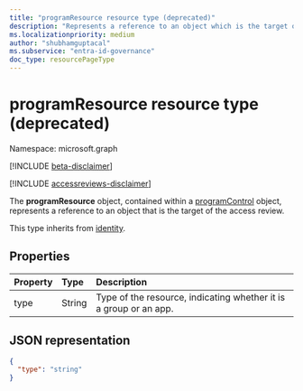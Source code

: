 ```yaml
---
title: "programResource resource type (deprecated)"
description: "Represents a reference to an object which is the target of the access review."
ms.localizationpriority: medium
author: "shubhamguptacal"
ms.subservice: "entra-id-governance"
doc_type: resourcePageType
---
```


# programResource resource type (deprecated)

Namespace: microsoft.graph

[!INCLUDE [beta-disclaimer](../../includes/beta-disclaimer.md)]

[!INCLUDE [accessreviews-disclaimer](../../includes/accessreviews-disclaimer.md)]

The **programResource** object, contained within a [programControl](programcontrol.md) object, represents a reference to an object that is the target of the access review.

This type inherits from [identity](identity.md).

## Properties

| Property | Type | Description |
|:-------- |:---- |:----------- |
| type | String | Type of the resource, indicating whether it is a group or an app. |

## JSON representation

<!-- {
  "blockType": "resource",
  "@odata.type": "microsoft.graph.programResource"
}-->
```json
{
  "type": "string"
}
```
<!-- uuid: 8fcb5dbc-d5aa-4681-8e31-b001d5168d79
2015-10-25 14:57:30 UTC -->
<!--
{
  "type": "#page.annotation",
  "description": "programResource resource",
  "keywords": "",
  "section": "documentation",
  "tocPath": "",
  "suppressions": []
}
-->
